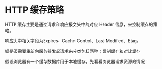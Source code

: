 # HTTP 缓存策略

HTTP 缓存主要是通过请求和响应报文头中的对应 Header 信息，来控制缓存的策略。

响应头中相关字段为Expires、Cache-Control、Last-Modified、Etag。

据是否需要重新向服务器发起请求来分类包括两种：强制缓存和对比缓存

假设浏览器有一个缓存数据库用于本地缓存，先看看浏览器请求资源的情况：